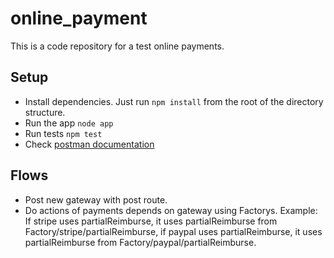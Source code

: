 # online_payment

This is a code repository for a test online payments.

## Setup

* Install dependencies. Just run
<code>npm install</code>
from the root of the directory structure.
* Run the app
<code>node app</code>
* Run tests
<code>npm test</code>
* Check <a href='https://documenter.getpostman.com/view/2593620/SzYUaMGC?version=latest'>postman documentation</a>

## Flows

* Post new gateway with post route. 
* Do actions of payments depends on gateway using Factorys. Example: If stripe uses partialReimburse, it uses partialReimburse from Factory/stripe/partialReimburse, if paypal uses partialReimburse, it uses partialReimburse from Factory/paypal/partialReimburse.
